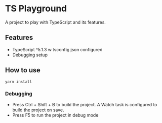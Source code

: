 # TS Playground

A project to play with TypeScript and its features.

## Features

-   TypeScript ^5.1.3 w tsconfig.json configured
-   Debugging setup

## How to use

```
yarn install
```

### Debugging

-   Press Ctrl + Shift + B to build the project. A Watch task is configured to build the project on save.
-   Press F5 to run the project in debug mode
